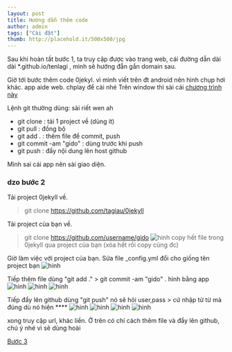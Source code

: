 ```yaml
---
layout: post
title: Hướng dẫn thêm code
author: admin
tags: ["Cài đặt"]
thumb: http://placehold.it/500x500/jpg
---
```

Sau khi hoàn tất bước 1, ta truy cập được vào trang web, cái đường dẫn dài dài *.github.io/tenlagi
, mình sẽ hướng đẫn gắn domain sau.

Giờ tới bước thêm code 0jekyl. vì mình viết trên đt android nên hình chụp hơi khác.
app aide web. chplay để cài nhé
Trên window thì sài cái [chương trình này](https://git-scm.com/download/win)

Lệnh git thường dùng: sài riết wen ah

- git clone : tải 1 project về (dùng ít)
- git pull : đồng bộ 
- git add . : thêm file để commit, push
- git commit -am "gido" : dùng trước khi push
- git push : đẩy nội dung lên host github

Mình sai cái app nên sài giao diện.

### dzo bước 2

Tải project 0jekyll về.
> git clone https://github.com/tagiau/0jekyll

Tải project của bạn về.
> git clone https://github.com/username/gido
![hinh]({{site.asseturl}}/hd-them-code/1.png)
copy hết file trong 0jekyll qua project của bạn (xóa hết rồi copy củng đc)

Giờ làm việc với project của bạn. Sửa file _config.yml đổi cho giống tên project bạn
![hinh]({{site.asseturl}}/hd-them-code/2.png)

Tiếp thêm file dùng "git add ." > git commit -am "gido" . hình bằng app
![hinh]({{site.asseturl}}/hd-them-code/3.png)
![hinh]({{site.asseturl}}/hd-them-code/4.png)
![hinh]({{site.asseturl}}/hd-them-code/5.png)

Tiếp đẩy lên github dùng "git push" nó sẽ hỏi user,pass > cứ nhập từ từ mà đúng dù nó hiện ****
![hinh]({{site.asseturl}}/hd-them-code/6.png)
![hinh]({{site.asseturl}}/hd-them-code/7.png)
![hinh]({{site.asseturl}}/hd-them-code/8.png)
![hinh]({{site.asseturl}}/hd-them-code/9.png)

xong truy cập url, khác liền. 
Ở trên có chỉ cách thêm file và đẩy lên github, chú ý nhé vì sẽ dùng hoài

[Bước 3]({{site.baseurl}}/hd-post)
